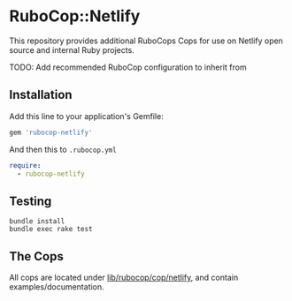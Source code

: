 # RuboCop::Netlify

This repository provides additional RuboCops Cops for use on Netlify open source and internal Ruby projects.

TODO: Add recommended RuboCop configuration to inherit from

## Installation

Add this line to your application's Gemfile:

```ruby
gem 'rubocop-netlify'
```

And then this to `.rubocop.yml`

```yml
require:
  - rubocop-netlify
```

## Testing
```
bundle install
bundle exec rake test
```

## The Cops
All cops are located under [lib/rubocop/cop/netlify](lib/rubocop/cop/netlify), and contain examples/documentation.
